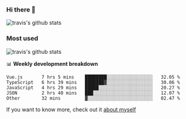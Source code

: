### Hi there 👋

<!--
**HondryTravis/HondryTravis** is a ✨ _special_ ✨ repository because its `README.md` (this file) appears on your GitHub profile.

Here are some ideas to get you started:

- 🔭 I’m currently working on ...
- 🌱 I’m currently learning ...
- 👯 I’m looking to collaborate on ...
- 🤔 I’m looking for help with ...
- 💬 Ask me about ...
- 📫 How to reach me: ...
- 😄 Pronouns: ...
- ⚡ Fun fact: ...
-->

![travis's github stats](https://github-readme-stats.vercel.app/api?username=HondryTravis&hide=stars)
### Most used
![travis's github stats](https://github-readme-stats.anuraghazra1.vercel.app/api/top-langs/?username=HondryTravis&layout=compact&hide_title=true)

📊 **Weekly development breakdown**

<!--START_SECTION:waka-->

```text
Vue.js       7 hrs 5 mins    ████████░░░░░░░░░░░░░░░░░   32.05 %
TypeScript   6 hrs 39 mins   ███████▓░░░░░░░░░░░░░░░░░   30.06 %
JavaScript   4 hrs 29 mins   █████░░░░░░░░░░░░░░░░░░░░   20.27 %
JSON         2 hrs 40 mins   ███░░░░░░░░░░░░░░░░░░░░░░   12.07 %
Other        32 mins         ▓░░░░░░░░░░░░░░░░░░░░░░░░   02.47 %
```

<!--END_SECTION:waka-->

If you want to know more, check out it [about myself](https://hondrytravis.github.io/)
